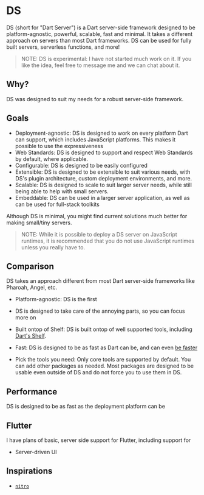 # DS
DS (short for "Dart Server") is a Dart server-side framework designed to be platform-agnostic, powerful, scalable, fast and minimal. It takes a different approach on servers than most Dart frameworks.
DS can be used for fully built servers, serverless functions, and more!

> NOTE: DS is experimental: I have not started much work on it. If you like the idea, feel free to message me and we can chat about it.

## Why?
DS was designed to suit my needs for a robust server-side framework. 
<!--- I liked Dart as a language, but wanted to use it more in the stuff I was doing. While [making websites]() is still a great possibility for Dart,  -->

## Goals
- Deployment-agnostic: DS is designed to work on every platform Dart can support, which includes JavaScript platforms. This makes it possible to use the expressiveness
- Web Standards: DS is designed to support and respect Web Standards by default, where applicable.
- Configurable: DS is designed to be easily configured
- Extensible: DS is designed to be extensible to suit various needs, with DS's plugin architecture, custom deployment environments, and more.
- Scalable: DS is designed to scale to suit larger server needs, while still being able to help with small servers.
- Embeddable: DS can be used in a larger server application, as well as can be used for full-stack toolkits



Although DS is minimal, you might find current solutions much better for making small/tiny servers. 

> NOTE: While it is possible to deploy a DS server on JavaScript runtimes, it is recommended that you do not use JavaScript runtimes unless you really have to. 

## Comparison
DS takes an approach different from most Dart server-side frameworks like Pharoah, Angel, etc.
- Platform-agnostic: DS is the first
- DS is designed to take care of the annoying parts, so you can focus more on 
- Built ontop of Shelf: DS is built ontop of well supported tools, including [Dart's Shelf](https://pub.dev/packages/shelf).

- Fast: DS is designed to be as fast as Dart can be, and can even [be faster](#performance)
- Pick the tools you need: Only core tools are supported by default. You can add other packages as needed. Most packages are designed to be usable even outside of DS and do not force you to use them in DS.

## Performance
DS is designed to be as fast as the deployment platform can be

<!--- DS will, later on, come with an even faster and more performant implementation of shelf_io, as well as its own concurrency system for working with requests easily. -->


## Flutter
I have plans of basic, server side support for Flutter, including support for 
- Server-driven UI


## Inspirations
- [`nitro`](https://nitro.build)
